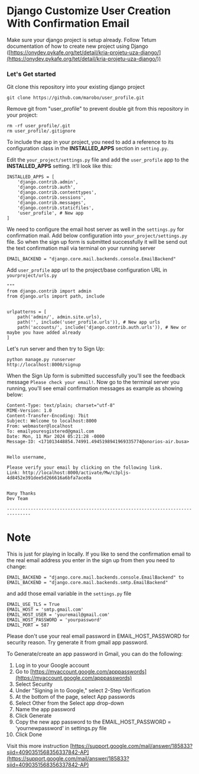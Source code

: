 # Django Customize User Creation With Confirmation Email

Make sure your django project is setup already. Follow Tetum documentation of how to create new project using Django ([https://onydev.pykafe.org/tet/detail/kria-projetu-uza-django/](https://onydev.pykafe.org/tet/detail/kria-projetu-uza-django/))

### Let's Get started
Git clone this repository into your existing django project
```
git clone https://github.com/marobo/user_profile.git
```

Remove git from "user_profile" to prevent double git from this repository in your project:
```
rm -rf user_profile/.git
rm user_profile/.gitignore
```

To include the app in your project, you need to add a reference to its configuration class in the **INSTALLED_APPS** section in `setting.py`. 

Edit the `your_project/settings.py` file and add the `user_profile` app to the **INSTALLED_APPS** setting. It’ll look like this:

```
INSTALLED_APPS = [
    'django.contrib.admin',
    'django.contrib.auth',
    'django.contrib.contenttypes',
    'django.contrib.sessions',
    'django.contrib.messages',
    'django.contrib.staticfiles',
    'user_profile', # New app
]
```

We need to configure the email host server as well in the `settings.py` for confirmation mail. Add below configuration into `your_project/settings.py` file. So when the sign up form is submitted successfully it will be send out the text confirmation mail via terminal on your running server 

```
EMAIL_BACKEND = "django.core.mail.backends.console.EmailBackend"
```

Add `user_profile` app url to the project/base configuration URL in `yourproject/urls.py` 
```
"""
from django.contrib import admin
from django.urls import path, include


urlpatterns = [
    path('admin/', admin.site.urls),
    path('', include('user_profile.urls')), # New app urls
    path('accounts/', include('django.contrib.auth.urls')), # New or maybe you have added already
]
```

Let's run server and then try to Sign Up:
```
python manage.py runserver
http://localhost:8000/signup
```

When the Sign Up form is submitted successfully you'll see the feedback message `Please check your email!`.
Now go to the terminal server you running, you'll see email confirmation messages as example as showing below:
```
Content-Type: text/plain; charset="utf-8"
MIME-Version: 1.0
Content-Transfer-Encoding: 7bit
Subject: Welcome to localhost:8000
From: webmaster@localhost
To: emailyouresgistered@gmail.com
Date: Mon, 11 Mar 2024 05:21:28 -0000
Message-ID: <171013448854.74991.4945198941969335774@onorios-air.busa>


Hello username,

Please verify your email by clicking on the following link.
Link: http://localhost:8000/activate/Mw/c3pljs-4d8452e391dee5d266616a6bfa7ace8a


Many Thanks
Dev Team

-------------------------------------------------------------------------------
```



# Note
This is just for playing in locally. If you like to send the confirmation email to the real email address you enter in the sign up from then you need to change:
```
EMAIL_BACKEND = "django.core.mail.backends.console.EmailBackend" to EMAIL_BACKEND = "django.core.mail.backends.smtp.EmailBackend"
```
and add those email variable in the `settings.py` file
```
EMAIL_USE_TLS = True  
EMAIL_HOST = 'smtp.gmail.com'  
EMAIL_HOST_USER = 'youremail@gmail.com'  
EMAIL_HOST_PASSWORD = 'yourpassword'  
EMAIL_PORT = 587
```

Please don't use your real email password in EMAIL_HOST_PASSWORD for security reason. Try generate it from gmail app password.


To Generate/create an app password in Gmail, you can do the following:
1. Log in to your Google account
2. Go to [https://myaccount.google.com/apppasswords](https://myaccount.google.com/apppasswords)
3. Select Security
4. Under "Signing in to Google," select 2-Step Verification
5. At the bottom of the page, select App passwords
6. Select Other from the Select app drop-down
7. Name the app password
8. Click Generate
9. Copy the new app password to the EMAIL_HOST_PASSWORD = 'yournewpassword' in settings.py file
10. Click Done

Visit this more instruction [https://support.google.com/mail/answer/185833?sjid=4090351568356337842-AP](https://support.google.com/mail/answer/185833?sjid=4090351568356337842-AP)
